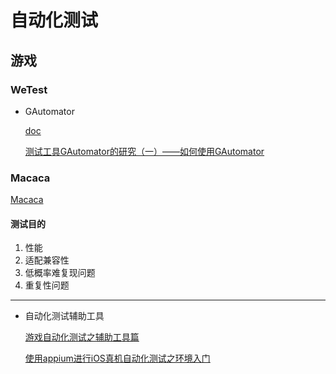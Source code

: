 # 自动化测试



## 游戏

### WeTest

* GAutomator

  [doc](https://wetest.qq.com/help/documentation/10105.html)

  [测试工具GAutomator的研究（一）——如何使用GAutomator](https://blog.csdn.net/Terie/article/details/102497124)



### Macaca

[Macaca](https://macacajs.github.io/)



#### 测试目的

1. 性能
2. 适配兼容性
3. 低概率难复现问题
4. 重复性问题



---



* 自动化测试辅助工具

  [游戏自动化测试之辅助工具篇](http://jianbing.github.io/2016/06/13/game-test-automation-1/)
  
  [使用appium进行iOS真机自动化测试之环境入门](https://gysxl.github.io/2018/05/02/%E4%BD%BF%E7%94%A8appium%E8%BF%9B%E8%A1%8CiOS%E7%9C%9F%E6%9C%BA%E8%87%AA%E5%8A%A8%E5%8C%96%E6%B5%8B%E8%AF%95%E4%B9%8B%E7%8E%AF%E5%A2%83%E5%85%A5%E9%97%A8/)
  
  



